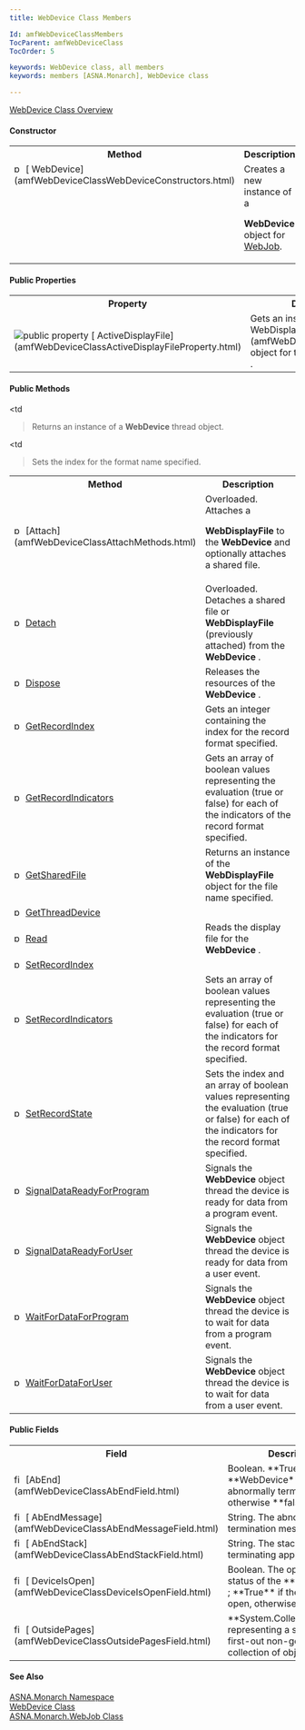 ```yaml
---
title: WebDevice Class Members

Id: amfWebDeviceClassMembers
TocParent: amfWebDeviceClass
TocOrder: 5

keywords: WebDevice class, all members
keywords: members [ASNA.Monarch], WebDevice class

---
```


[WebDevice Class Overview](amfWebDeviceClass.html) 

#### Constructor
<table class="mytable" cellspacing="0" cellpadding="4" width="90%">
          <colgroup>
            <col width="30%" />
            <col width="70%" />
          </colgroup>
          <tr>
            <th>Method</th>
            <th>Description</th>
          </tr>
          <tr valign="top">
            <td>              <img  id="IMG1" height="16" alt="public property" src="../Images/Constructor.bmp" width="16" border="0" x-maintain-ratio="TRUE" />
              [
              WebDevice](amfWebDeviceClassWebDeviceConstructors.html)
            </td>
            <td>Creates a new instance of a

 **WebDevice**  object for 
            [
            WebJob](amfWebJobClass.html).</td>
          </tr>
</table>

<!--mine -->

#### Public Properties
<table class="mytable" cellspacing="0" cellpadding="4" width="90%">
          <colgroup>
            <col width="30%" />
            <col width="70%" />
          </colgroup>
          <tr>
            <th>Property</th>
            <th>Description</th>
          </tr>
          <tr>
            <td>              <img alt="public property" src="../Images/property.bmp" />
              [
              ActiveDisplayFile](amfWebDeviceClassActiveDisplayFileProperty.html)
            </td>
            <td>Gets an instance of the 
            [
            WebDisplayFile](amfWebDisplayFileClass.html) object for the 
 **WebDevice** .</td>
          </tr>
</table>

<!--mine -->

#### Public Methods
<table class="mytable" cellspacing="0" cellpadding="4" width="90%">
          <colgroup>
            <col width="30%" />
            <col width="70%" />
          </colgroup>
          <tr>
            <th>Method</th>
            <th>Description</th>
          </tr>
          <tr>
            <td>              <img id="IMG2" height="16" alt="public property" src="../Images/Methods.bmp" width="16" border="0" x-maintain-ratio="TRUE" />
              [Attach](amfWebDeviceClassAttachMethods.html)
            </td>
            <td>Overloaded. Attaches a

 **WebDisplayFile**  to the 
 **WebDevice**  and optionally attaches a shared
            file.</td>
          </tr>
          <tr>
            <td>              <img id="Img4" height="16" alt="public property" src="../Images/Methods.bmp" width="16" border="0" x-maintain-ratio="TRUE" />
              [Detach](amfWebDeviceClassDetachMethods.html)
            </td>
            <td>Overloaded. Detaches a
            shared file or 
 **WebDisplayFile** (previously attached)
            from the 
 **WebDevice** .</td>
          </tr>
          <tr>
            <td>              <img id="Img5" height="16" alt="public property" src="../Images/Methods.bmp" width="16" border="0" x-maintain-ratio="TRUE" />
              [Dispose](amfWebDeviceClassDisposeMethod.html)
            </td>
            <td>Releases the resources of
            the 
 **WebDevice** .</td>
          </tr>
          <tr>
            <td>              <img id="Img8" height="16" alt="public property" src="../Images/Methods.bmp" width="16" border="0" x-maintain-ratio="TRUE" /> 
            [
            GetRecordIndex](amfWebDeviceClassGetRecordIndexMethod.html)</td>
            <td>Gets an integer
            containing the index for the record
            format specified.</td>
          </tr>
          <tr>
            <td>              <img id="Img6" height="16" alt="public property" src="../Images/Methods.bmp" width="16" border="0" x-maintain-ratio="TRUE" /> 
            [
            GetRecordIndicators](amfWebDeviceClassGetRecordIndicatorsMethod.html)</td>
            <td>Gets an array
            of boolean values representing the evaluation (true or
            false) for each of the indicators of the record
            format specified.</td>
          </tr>
          <tr>
            <td>              <img id="Img7" height="16" alt="public property" src="../Images/Methods.bmp" width="16" border="0" x-maintain-ratio="TRUE" />
              [
              GetSharedFile](amfWebDeviceClassGetSharedFileMethod.html)
            </td>
            <td>Returns an instance of the 
 **WebDisplayFile**  object for the file name
            specified.</td>
          </tr>
          <tr>
            <td>              <img  id="Img9" height="16" alt="public property" src="../Images/Methods.bmp" width="16" border="0" x-maintain-ratio="TRUE" />
              [
              GetThreadDevice](amfWebDeviceClassGetThreadDeviceMethod.html)
            </td>
            <td

>Returns an instance of a 
 **WebDevice**  thread object.</td>
          </tr>
          <tr>
            <td>              <img  id="Img10" height="16" alt="public property" src="../Images/Methods.bmp" width="16" border="0" x-maintain-ratio="TRUE" />
              [Read](amfWebDeviceClassReadMethod2.html)
            </td>
            <td>Reads the display file for
            the 
 **WebDevice** .</td>
          </tr>
          <tr>
            <td>              <img  id="Img11" height="16" alt="public property" src="../Images/Methods.bmp" width="16" border="0" x-maintain-ratio="TRUE" /> 
            [
            SetRecordIndex](amfWebDeviceClassSetRecordIndexMethod.html)</td>
            <td

>Sets the
            index for the format name specified.</td>
          </tr>
          <tr>
            <td>
              <img  id="Img12" height="16" alt="public property" src="../Images/Methods.bmp" width="16" border="0" x-maintain-ratio="TRUE" /> 
            [
            SetRecordIndicators](amfWebDeviceClassSetRecordIndicatorsMethod.html)</td>
            <td>Sets an
            array of boolean values representing the evaluation
            (true or false) for each of the indicators for the
            record format specified.</td>
          </tr>
          <tr>
            <td>              <img  id="Img13" height="16" alt="public property" src="../Images/Methods.bmp" width="16" border="0" x-maintain-ratio="TRUE" />
              [
              SetRecordState](amfWebDeviceClassSetRecordStateMethod.html)
            </td>
            <td>Sets the index and an
            array of boolean values representing the evaluation
            (true or false) for each of the indicators for the
            record format specified.</td>
          </tr>
          <tr>
            <td style="height: 28px">              <img  id="Img14" height="16" alt="public property" src="../Images/Methods.bmp" width="16" border="0" x-maintain-ratio="TRUE" />
              [
              SignalDataReadyForProgram](amfWebDeviceClassSignalDataReadyForProgramMethod.html)
            </td>
            <td style="height: 28px">Signals the 
 **WebDevice**  object thread the device is ready for
            data from a program event.</td>
          </tr>
          <tr>
            <td>              <img  id="Img15" height="16" alt="public property" src="../Images/Methods.bmp" width="16" border="0" x-maintain-ratio="TRUE" />
              [
              SignalDataReadyForUser](amfWebDeviceClassSignalDataReadyForUserMethod.html)
            </td>
            <td>Signals the 
 **WebDevice**  object thread the device is ready for
            data from a user event.</td>
          </tr>
          <tr>
            <td>              <img  id="Img16" height="16" alt="public property" src="../Images/Methods.bmp" width="16" border="0" x-maintain-ratio="TRUE" />
              [
              WaitForDataForProgram](amfWebDeviceClassWaitForDataForProgramMethod.html)
            </td>
            <td>Signals the 
 **WebDevice**  object thread the device is to wait for
            data from a program event.</td>
          </tr>
          <tr>
            <td>              <img  id="Img17" height="16" alt="public property" src="../Images/Methods.bmp" width="16" border="0" x-maintain-ratio="TRUE" />
              [
              WaitForDataForUser](amfWebDeviceClassWaitForDataForUserMethod.html)
            </td>
            <td>Signals the 
 **WebDevice**  object thread the device is to wait for
            data from a user event.</td>
          </tr>
</table>

<!--mine -->

#### Public Fields
<table class="mytable" cellspacing="0" cellpadding="4" width="90%">
          <colgroup>
            <col width="30%" />
            <col width="70%" />
          </colgroup>
          <tr>
            <th>Field</th>
            <th>Description</th>
          </tr>
          <tr>
            <td>              <img  id="Img3" height="16" alt="field" src="../Images/Field.bmp" width="16" border="0" x-maintain-ratio="TRUE" />
              [AbEnd](amfWebDeviceClassAbEndField.html)
            </td>
            <td>Boolean. 
 **True**  if the 
 **WebDevice**  is to be abnormally
            terminated, otherwise 
 **false** .</td>
          </tr>
          <tr>
            <td>              <img  id="Img3" height="16" alt="field" src="../Images/Field.bmp" width="16" border="0" x-maintain-ratio="TRUE" />
              [
              AbEndMessage](amfWebDeviceClassAbEndMessageField.html)
            </td>
            <td>String. The abnormal device
            termination message.</td>
          </tr>
          <tr>
            <td>              <img  id="Img3" height="16" alt="field" src="../Images/Field.bmp" width="16" border="0" x-maintain-ratio="TRUE" />
              [
              AbEndStack](amfWebDeviceClassAbEndStackField.html)
            </td>
            <td>String. The stack from the
            terminating application.</td>
          </tr>
          <tr>
            <td>              <img  id="Img3" height="16" alt="field" src="../Images/Field.bmp" width="16" border="0" x-maintain-ratio="TRUE" />
              [
              DeviceIsOpen](amfWebDeviceClassDeviceIsOpenField.html)
            </td>
            <td>Boolean. The open or closed
            status of the 
 **WebDevice** ; 
 **True**  if the device is open, otherwise 
 **false** .</td>
          </tr>
          <tr>
            <td>              <img  id="Img3" height="16" alt="field" src="../Images/Field.bmp" width="16" border="0" x-maintain-ratio="TRUE" />
              [
              OutsidePages](amfWebDeviceClassOutsidePagesField.html)
            </td>
            <td> **System.Collections.Stack**  representing a simple
            last-in first-out non-generic collection of
            objects.</td>
          </tr>
</table>

#### See Also
[ASNA.Monarch Namespace](amfMonarchNamespace.html) <br /> [WebDevice Class](amfWebDeviceClass.html) <br /> [ASNA.Monarch.WebJob Class](amfWebJobClass.html) 
